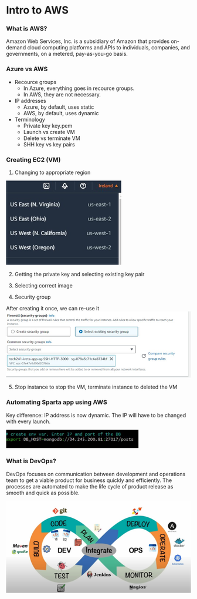 # Intro to AWS

### What is AWS?

Amazon Web Services, Inc. is a subsidiary of Amazon that provides on-demand cloud computing platforms and APIs to individuals, companies, and governments, on a metered, pay-as-you-go basis.


### Azure vs AWS

- Recource groups
    - In Azure, everything goes in recource groups. 
    - In AWS, they are not necessary.
- IP addresses 
    - Azure, by default, uses static
    - AWS, by default, uses dynamic
- Terminology
    - Private key key.pem
    - Launch vs create VM
    - Delete vs terminate VM
    - SHH key vs key pairs

### Creating EC2 (VM)

1. Changing to appropriate region

![region](region.jpg)

2. Getting the private key and selecting existing key pair


3. Selecting correct image 


4. Security group
   
After creating it once, we can re-use it
![region](securityGroup.jpg)

5. Stop instance to stop the VM, terminate instance to deleted the VM


### Automating Sparta app using AWS

Key difference: IP address is now dynamic. The IP will have to be changed with every launch.

![region](dynamicIP.jpg)


### What is DevOps?

DevOps focuses on communication between development and operations team to get a viable product for business quickly and efficiently. The processes are automated to make the life cycle of product release as smooth and quick as possible.

![region](whatIsDevOps.jpg)